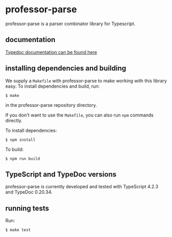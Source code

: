 # professor-parse

professor-parse is a parser combinator library for Typescript.

## documentation

[Typedoc documentation can be found here](https://williams-cs.github.io/professor-parse/)

## installing dependencies and building

We supply a `Makefile` with professor-parse to make working with this library easy. To install dependencies and build, run:

```
$ make
```

in the professor-parse repository directory.

If you don't want to use the `Makefile`, you can also run `npm` commands directly.

To install dependencies:

```
$ npm install
```

To build:

```
$ npm run build
```

## TypeScript and TypeDoc versions

professor-parse is currently developed and tested with TypeScript 4.2.3 and TypeDoc 0.20.34.

## running tests

Run:

```
$ make test
```
